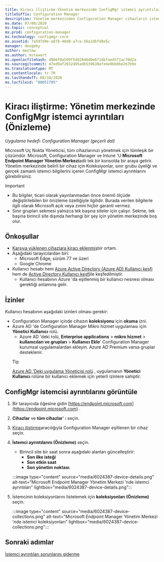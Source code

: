 ```yaml
---
title: Kiracı iliştirme-Yönetim merkezinde ConfigMgr istemci ayrıntıları (Önizleme)
titleSuffix: Configuration Manager
description: Yönetim merkezinden Configuration Manager cihazların istemci ayrıntılarını görüntüleyin.
ms.date: 07/08/2020
ms.topic: conceptual
ms.prod: configuration-manager
ms.technology: configmgr-core
ms.assetid: 7a597d9e-a878-48d0-a7ce-56a1dbfd0e5c
manager: dougeby
author: mestew
ms.author: mstewart
ms.openlocfilehash: d966f0a509f5402846d0e671dbfaed571ac70d2a
ms.sourcegitcommit: 47ed9af2652495adb539638afe4e0bb0be267b9e
ms.translationtype: MT
ms.contentlocale: tr-TR
ms.lasthandoff: 08/10/2020
ms.locfileid: "88051705"
---
```

# <a name="tenant-attach-configmgr-client-details-in-the-admin-center-preview"></a><a name="bkmk_mem"></a>Kiracı iliştirme: Yönetim merkezinde ConfigMgr istemci ayrıntıları (Önizleme)
<!--6024387, 6374854, 6521921, intune 7552762 pubpreview July 7, 2020-->
*Uygulama hedefi: Configuration Manager (geçerli dal)*

Microsoft Uç Nokta Yöneticisi, tüm cihazlarınızı yönetmek için tümleşik bir çözümdür. Microsoft, Configuration Manager ve Intune 'U **Microsoft Endpoint Manager Yönetim Merkezi**adlı tek bir konsolda bir araya getirir. Yönetim merkezinde belirli bir cihaz için Koleksiyonlar, sınır grubu üyeliği ve gerçek zamanlı istemci bilgilerini içeren ConfigMgr istemci ayrıntılarını görebilirsiniz.

> [!Important]
> - Bu bilgiler, ticari olarak yayınlanmadan önce önemli ölçüde değiştirilebilen bir önizleme özelliğiyle ilgilidir. Burada verilen bilgilerle ilgili olarak Microsoft açık veya zımni hiçbir garanti vermez.
> - Sınır grupları sekmesi yalnızca tek başına siteler için çalışır. Sekme, tek başına birincil site dışında herhangi bir şey için yönetim merkezinde boş olur.

## <a name="prerequisites"></a>Önkoşullar

- [Karşıya yüklenen cihazlara kiracı eklenmiş](device-sync-actions.md)bir ortam.
- Aşağıdaki tarayıcılardan biri:
  - Microsoft Edge, sürüm 77 ve üzeri
  - Google Chrome
- Kullanıcı hesabı hem [Azure Active Directory (Azure AD) Kullanıcı keşfi](https://docs.microsoft.com/mem/configmgr/core/servers/deploy/configure/about-discovery-methods#azureaddisc) hem de [Active Directory Kullanıcı keşfi](https://docs.microsoft.com/mem/configmgr/core/servers/deploy/configure/about-discovery-methods#bkmk_aboutUser)ile keşfedilmiştir.
  - Kullanıcı hesabının Azure 'da eşitlenmiş bir kullanıcı nesnesi olması gerektiği anlamına gelir.

## <a name="permissions"></a>İzinler

Kullanıcı hesabının aşağıdaki izinleri olması gerekir:

- Configuration Manager içinde cihazın **koleksiyonu** için **okuma** izni.
- Azure AD 'de Configuration Manager Mikro hizmet uygulaması için **Yönetici Kullanıcı** rolü.
  - Azure AD 'deki rolü, **Enterprise applications**  >  **mikro hizmet**  >  **kullanıcıları ve grupları**  >  **Kullanıcı Ekle**' Configuration Manager kurumsal uygulamalardan ekleyin. Azure AD Premium varsa gruplar desteklenir.
   > [!TIP]
   > [Azure AD 'Deki uygulama Yöneticisi rolü](https://docs.microsoft.com/azure/active-directory/users-groups-roles/directory-assign-admin-roles) , uygulamanın **Yönetici Kullanıcı** rolüne bir kullanıcı eklemek için yeterli izinlere sahiptir.

## <a name="view-configmgr-client-details"></a>ConfigMgr istemcisi ayrıntılarını görüntüle

1. Bir tarayıcıda öğesine gidin [https://endpoint.microsoft.com](https://endpoint.microsoft.com) .
1. **Cihazlar** ve **tüm cihazlar**' ı seçin.
1. [Kiracı iliştirme](device-sync-actions.md)aracılığıyla Configuration Manager eşitlenen bir cihaz seçin.
1. **İstemci ayrıntılarını (Önizleme)** seçin.
   - Birincil site bir saat sonra aşağıdaki alanları güncelleştirir:
      - **Son ilke isteği**
      - **Son etkin saat**
      - **Son yönetim noktası**.

   :::image type="content" source="media/6024387-device-details.png" alt-text="Microsoft Endpoint Manager Yönetim Merkezi 'nde istemci ayrıntıları" lightbox="media/6024387-device-details.png":::

1. İstemcinin koleksiyonlarını listelemek için **koleksiyonları (Önizleme)** seçin.

   :::image type="content" source="media/6024387-device-collections.png" alt-text="Microsoft Endpoint Manager Yönetim Merkezi 'nde istemci koleksiyonları" lightbox="media/6024387-device-collections.png":::

## <a name="next-steps"></a>Sonraki adımlar

[İstemci ayrıntıları sorunlarını giderme](troubleshoot-client-details.md)
